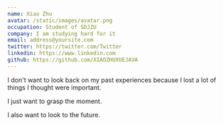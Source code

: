 ```yaml
---
name: Xiao Zhu
avatar: /static/images/avatar.png
occupation: Student of SDJZU
company: I am studying hard for it
email: address@yoursite.com
twitter: https://twitter.com/Twitter
linkedin: https://www.linkedin.com
github: https://github.com/XIAOZHUXUEJAVA
---
```


I don't want to look back on my past experiences because I lost a lot of things I thought were important.

I just want to grasp the moment.

I also want to look to the future.
